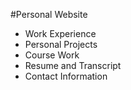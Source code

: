 #Personal Website

- Work Experience
- Personal Projects
- Course Work
- Resume and Transcript
- Contact Information


